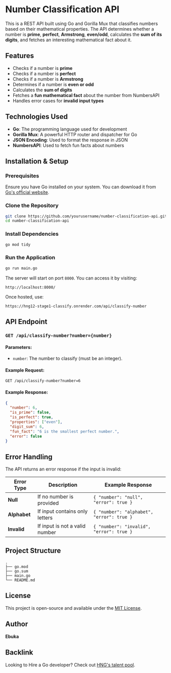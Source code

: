 # Number Classification API

This is a REST API built using Go and Gorilla Mux that classifies numbers based on their mathematical properties. The API determines whether a number is **prime**, **perfect**, **Armstrong**, **even/odd**, calculates the **sum of its digits**, and fetches an interesting mathematical fact about it.

## Features
- Checks if a number is **prime**
- Checks if a number is **perfect**
- Checks if a number is **Armstrong**
- Determines if a number is **even or odd**
- Calculates the **sum of digits**
- Fetches a **fun mathematical fact** about the number from NumbersAPI
- Handles error cases for **invalid input types**

## Technologies Used
- **Go**: The programming language used for development
- **Gorilla Mux**: A powerful HTTP router and dispatcher for Go
- **JSON Encoding**: Used to format the response in JSON
- **NumbersAPI**: Used to fetch fun facts about numbers

## Installation & Setup
### Prerequisites
Ensure you have Go installed on your system. You can download it from [Go's official website](https://go.dev/).

### Clone the Repository
```sh
git clone https://github.com/yourusername/number-classification-api.git
cd number-classification-api
```

### Install Dependencies
```sh
go mod tidy
```

### Run the Application
```sh
go run main.go
```

The server will start on port `8000`. You can access it by visiting:
```
http://localhost:8000/
```

Once hosted, use:
```
https://hng12-stage1-classify.onrender.com/api/classify-number
```

## API Endpoint
### `GET /api/classify-number?number={number}`
#### Parameters:
- `number`: The number to classify (must be an integer).

#### Example Request:
```
GET /api/classify-number?number=6
```

#### Example Response:
```json
{
  "number": 6,
  "is_prime": false,
  "is_perfect": true,
  "properties": ["even"],
  "digit_sum": 6,
  "fun_fact": "6 is the smallest perfect number.",
  "error": false
}
```

## Error Handling
The API returns an error response if the input is invalid:

| Error Type  | Description | Example Response |
|------------|------------|------------------|
| **Null**   | If no number is provided | `{ "number": "null", "error": true }` |
| **Alphabet** | If input contains only letters | `{ "number": "alphabet", "error": true }` |
| **Invalid** | If input is not a valid number | `{ "number": "invalid", "error": true }` |

## Project Structure
```
.
├── go.mod
├── go.sum
├── main.go
└── README.md
```

## License
This project is open-source and available under the [MIT License](LICENSE).

## Author
**Ebuka**

## Backlink
Looking to Hire a Go developer? Check out [HNG's talent pool](https://hng.tech/hire/golang-developers).

